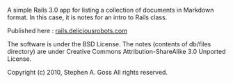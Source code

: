 A simple Rails 3.0 app for listing a collection of documents in Markdown
format. In this case, it is notes for an intro to Rails class.

Published here : [rails.deliciousrobots.com](http://rails.deliciousrobots.com/)

The software is under the BSD License. The notes (contents of db/files
directory) are under Creative Commons Attribution-ShareAlike 3.0
Unported License.

Copyright (c) 2010, Stephen A. Goss
All rights reserved.
